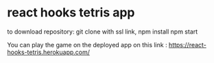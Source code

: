 # react hooks tetris app

to download repository:
  git clone with ssl link,
    npm install 
      npm start

You can play the game on the deployed app on this link : https://react-hooks-tetris.herokuapp.com/
